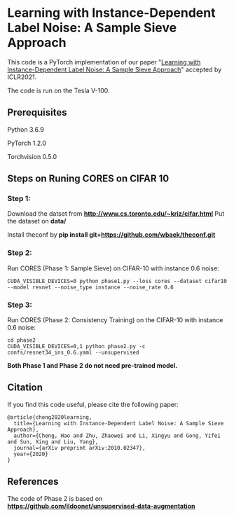 # Learning with Instance-Dependent Label Noise: A Sample Sieve Approach
This code is a PyTorch implementation of our paper "[Learning with Instance-Dependent Label Noise: A Sample Sieve Approach](https://arxiv.org/abs/2010.02347)" accepted by ICLR2021.

The code is run on the Tesla V-100.
## Prerequisites
Python 3.6.9

PyTorch 1.2.0

Torchvision 0.5.0


## Steps on Runing CORES on CIFAR 10
### Step 1: 

Download the datset from **http://www.cs.toronto.edu/~kriz/cifar.html** Put the dataset on **data/**

Install theconf by **pip install git+https://github.com/wbaek/theconf.git**


### Step 2:

Run CORES (Phase 1: Sample Sieve) on CIFAR-10 with instance 0.6 noise:

```
CUDA_VISIBLE_DEVICES=0 python phase1.py --loss cores --dataset cifar10 --model resnet --noise_type instance --noise_rate 0.6
```
### Step 3:
Run CORES (Phase 2: Consistency Training) on the CIFAR-10 with instance 0.6 noise:

```
cd phase2
CUDA_VISIBLE_DEVICES=0,1 python phase2.py -c confs/resnet34_ins_0.6.yaml --unsupervised
```
**Both Phase 1 and Phase 2 do not need pre-trained model.**


## Citation

If you find this code useful, please cite the following paper:

```
@article{cheng2020learning,
  title={Learning with Instance-Dependent Label Noise: A Sample Sieve Approach},
  author={Cheng, Hao and Zhu, Zhaowei and Li, Xingyu and Gong, Yifei and Sun, Xing and Liu, Yang},
  journal={arXiv preprint arXiv:2010.02347},
  year={2020}
}
```


## References

The code of Phase 2 is based on **https://github.com/ildoonet/unsupervised-data-augmentation**






